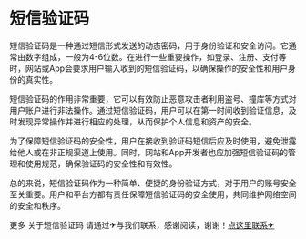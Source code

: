 # 短信验证码

短信验证码是一种通过短信形式发送的动态密码，用于身份验证和安全访问。它通常由数字组成，一般为4-6位数。在进行一些重要操作，如登录、注册、支付等时，网站或App会要求用户输入收到的短信验证码，以确保操作的安全性和用户身份的真实性。

短信验证码的作用非常重要，它可以有效防止恶意攻击者利用盗号、撞库等方式对用户账户进行非法操作。通过短信验证码，用户可以在第一时间收到验证信息，及时发现异常操作并进行相应的处理，从而保护个人信息和资产的安全。

为了保障短信验证码的安全性，用户在接收到验证码短信后应及时使用，避免泄露给他人或在非正规渠道上使用。同时，网站和App开发者也应加强短信验证码的管理和使用规范，确保验证码的安全性和有效性。

总的来说，短信验证码作为一种简单、便捷的身份验证方式，对于用户的账号安全至关重要。用户和平台方都有责任保障短信验证码的安全使用，共同维护网络空间的安全和秩序。

更多 关于短信验证码 请通过✈与我们联系，感谢阅读，谢谢！[点这里联系✈](https://t.me/sjlmbot)